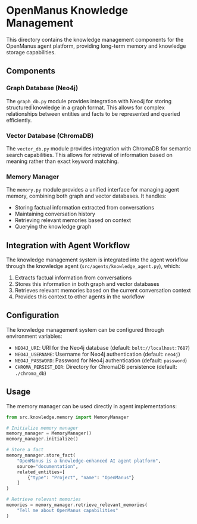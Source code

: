 # OpenManus Knowledge Management

This directory contains the knowledge management components for the OpenManus agent platform, providing long-term memory and knowledge storage capabilities.

## Components

### Graph Database (Neo4j)

The `graph_db.py` module provides integration with Neo4j for storing structured knowledge in a graph format. This allows for complex relationships between entities and facts to be represented and queried efficiently.

### Vector Database (ChromaDB)

The `vector_db.py` module provides integration with ChromaDB for semantic search capabilities. This allows for retrieval of information based on meaning rather than exact keyword matching.

### Memory Manager

The `memory.py` module provides a unified interface for managing agent memory, combining both graph and vector databases. It handles:

- Storing factual information extracted from conversations
- Maintaining conversation history
- Retrieving relevant memories based on context
- Querying the knowledge graph

## Integration with Agent Workflow

The knowledge management system is integrated into the agent workflow through the knowledge agent (`src/agents/knowledge_agent.py`), which:

1. Extracts factual information from conversations
2. Stores this information in both graph and vector databases
3. Retrieves relevant memories based on the current conversation context
4. Provides this context to other agents in the workflow

## Configuration

The knowledge management system can be configured through environment variables:

- `NEO4J_URI`: URI for the Neo4j database (default: `bolt://localhost:7687`)
- `NEO4J_USERNAME`: Username for Neo4j authentication (default: `neo4j`)
- `NEO4J_PASSWORD`: Password for Neo4j authentication (default: `password`)
- `CHROMA_PERSIST_DIR`: Directory for ChromaDB persistence (default: `./chroma_db`)

## Usage

The memory manager can be used directly in agent implementations:

```python
from src.knowledge.memory import MemoryManager

# Initialize memory manager
memory_manager = MemoryManager()
memory_manager.initialize()

# Store a fact
memory_manager.store_fact(
    "OpenManus is a knowledge-enhanced AI agent platform",
    source="documentation",
    related_entities=[
        {"type": "Project", "name": "OpenManus"}
    ]
)

# Retrieve relevant memories
memories = memory_manager.retrieve_relevant_memories(
    "Tell me about OpenManus capabilities"
)
```